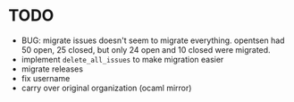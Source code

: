 
# TODO

- BUG: migrate issues doesn't seem to migrate everything. opentsen had 50 open, 25 closed, but only
  24 open and 10 closed were migrated.
- implement `delete_all_issues` to make migration easier
- migrate releases
- fix username
- carry over original organization (ocaml mirror)
